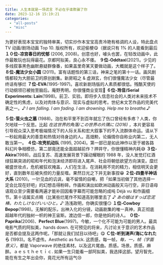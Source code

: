 ```yaml
---
title: 人生本就是一场谎言 不必在乎谁欺骗了你
date: 2023-12-16 15:19:21
categories: 
  - "all-posts"
  - "misc"
---
```


为更好表现本宝宝的独特审美，切实炒作本宝宝高贵冷艳有格调的人设，特此盘点 TV 动画/剧场动画 Top 10. 版权所有，欢迎偷梗😋（据说只有 1% 的人能看到最后
**１０位-凉宫春日的忧郁** (2006, 2008)。创意也好，噱头也罢，在轻改动画中，此作最敢玩也玩得最花。京都阿拟美，良心永不痿。
**９位-Oddtaxi**(2021)。少见的多线叙事黑色幽默悬疑群像番，如果盖里奇某天要做动画，大概就是这个样子了。
**８位-魔法少女小圆** (2011)。富有话题性的第三话，神来之笔的第十一话。画风剧情都较为大胆前卫的原创剧集。新房昭之 & 虚淵玄，你们很懂魔法少女（尽管最终话有够烂
**７位-EVA**(1995-1997)。喜欢新剧场版的人素质都很低。残酷天使的行动纲领已被抛至脑后。庵野秀明，你很懂商业变现🥰
**６位-玲音/Serial Experiments: Lain**(1998)。前卫、实验。即将步入信息社会的人类对未来技术不确定性的焦虑，以及对肉体与意识、现实与虚拟的思考。世纪末文艺作品的完美代表之一。*♪ I am falling. I am fading. I am drowning. Help me to breathe.♪*
<!-- more -->
**５位-萤火虫之墓** (1988)。泡在和平里不到百年就忘了伤口曾经有多疼？人类，你欠地球一个反思。比起 *在这世界的角落/この世界の片隅に (2016)* ，本片更容易引导观众深入思考极端情况下的人际关系和宏大叙事下的不入流群体命运。请从下一秒起用最大的善意和热情对待身边的人。高畑勲，论煽情你自称业内第二，无人敢当第一。
**４位-攻壳机动队** (1995, 2004)。第一部已是如此神作以至于被各路科幻片争相模仿，第二部竟还能全面超越前作？押井守，你很懂精神内耗😅
**３位-Akira**(1988)。战后复苏、高速发展背景下躁动耀眼的 1988 年，没人发觉灯红酒绿狂飙突进的昭和年代和泡沫经济即将进入尾声、社会将朝低欲望方向演变。糜烂被盛世妆点，危机被狂欢掩盖，人们在生活，在消耗用不完的精力，相信明天会更好，直到数年后被失控的力量反噬。果然日光之下并无新事捏😁
**２位-四畳半神话大系** (2010)。一针见血的讥讽，毫不留情的自嘲，把「如果当初做了其他选择一定会比现在好吧」的幻想击得粉碎。作画和演出如欧洲动画般天马行空，非日语母语观众至少需要看两遍才能补回因看字幕而可能忽略的成吨 Déjà vu 和作画细节。第十话属实点睛（比某些烂尾作不知道高到哪里去了  *♪ あの娘はすっぱ恋泥棒。わたしけなげいいひと。♪*  汤浅政明，你确实很懂😏
**１位-Cowboy Bepop**(1998)。无解的配乐，出神入化的分镜，动画剧集的唯一真神，真正彻底超越年代的独树一帜的神王宙斯。渡边信一郎，你是他妈的诗人。
**０位-Paprika**(2006)、**Perfect Blue**(1997)。今敏，一个化不可能为可能的男人。最具电影气质的阿拟美，hands down. 在可预见的将来，凡讨论关于意识的艺术作品是否都会提及这两作呢。「那就让我们拭目以待吧」😋
**Ｃ位-听到涛声/海になれたら** (1993)。名不虚传。Aesthetic as fuck. 这质感，每一帧，*每，一，帧（字面意义）*，都是 Vaporwave 的绝佳素材。以及这片尾曲。质感。场景。质感。麻醉。ａｅｓｔｈｅｔｉｃ. 如果一生只能看一部阿拟美，我选择这部。望月智充，能在有生之年出会你，竟花光所有运气😢
